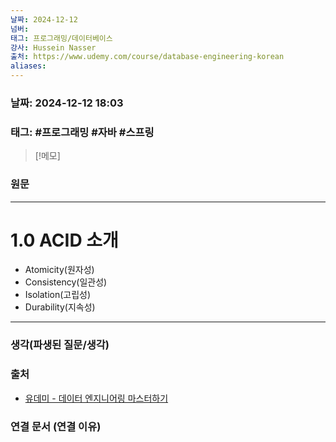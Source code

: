 ```yaml
---
날짜: 2024-12-12
넘버: 
태그: 프로그래밍/데이터베이스
강사: Hussein Nasser
출처: https://www.udemy.com/course/database-engineering-korean
aliases:
---
```

### 날짜:  2024-12-12 18:03

### 태그: #프로그래밍 #자바 #스프링

>[!메모]
>

### 원문
---
# 1.0 ACID 소개
- Atomicity(원자성)
- Consistency(일관성)
- Isolation(고립성)
- Durability(지속성)


---
### 생각(파생된 질문/생각)

### 출처
- [유데미 - 데이터 엔지니어링 마스터하기](https://www.udemy.com/course/database-engineering-korean)

### 연결 문서 (연결 이유)

